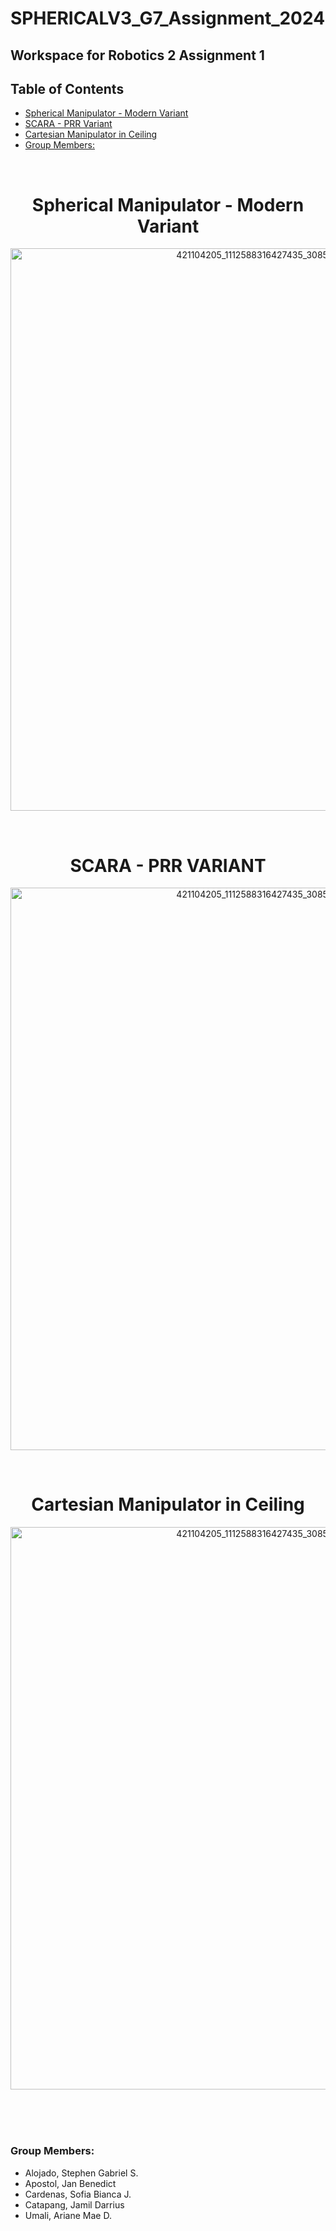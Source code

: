 # SPHERICALV3_G7_Assignment_2024

## Workspace for Robotics 2 Assignment 1

## Table of Contents
- [Spherical Manipulator - Modern Variant](#-spherical-manipulator---modern-variant-)
- [SCARA - PRR Variant](#-scara---prr-variant-)
- [Cartesian Manipulator in Ceiling](#-cartesian-manipulator-in-ceiling-)
- [Group Members:](#group-members)
<br>

<h1 align="center"> Spherical Manipulator - Modern Variant </h1> 
<p align="center">
  <img src=https://github.com/MEXECardenas/SPHERICALV3_G7_Assignment_2024/assets/157677365/795951e8-2e46-4d88-9553-c9e4496f6445 alt=421104205_1112588316427435_3085584977259888265_n width="900"/>
</p>
<br>

<h1 align="center"> SCARA - PRR VARIANT </h1> 
<p align="center">
  <img src=https://github.com/MEXECardenas/SPHERICALV3_G7_Assignment_2024/assets/157677365/795951e8-2e46-4d88-9553-c9e4496f6445 alt=421104205_1112588316427435_3085584977259888265_n width="900"/>
</p>
<br>

<h1 align="center"> Cartesian Manipulator in Ceiling </h1> 
<p align="center">
  <img src=https://github.com/MEXECardenas/SPHERICALV3_G7_Assignment_2024/assets/157677365/795951e8-2e46-4d88-9553-c9e4496f6445 alt=421104205_1112588316427435_3085584977259888265_n width="900"/>
</p>
<br>
<br>
<br>


### Group Members:
- Alojado, Stephen Gabriel S.
- Apostol, Jan Benedict
- Cardenas, Sofia Bianca J.
- Catapang, Jamil Darrius
- Umali, Ariane Mae D.
